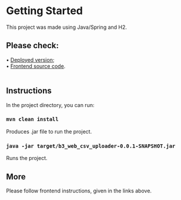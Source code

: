# Getting Started 

This project was made using Java/Spring and H2.

## Please check:
• [Deployed version](http://129.151.221.35/);<br />
• [Frontend source code](https://github.com/wishpath/-CSVReaderFrontendReact).<br />
<br />

## Instructions

In the project directory, you can run:

### `mvn clean install`

Produces .jar file to run the project.

### `java -jar target/b3_web_csv_uploader-0.0.1-SNAPSHOT.jar`

Runs the project.

## More

Please follow frontend instructions, given in the links above.

